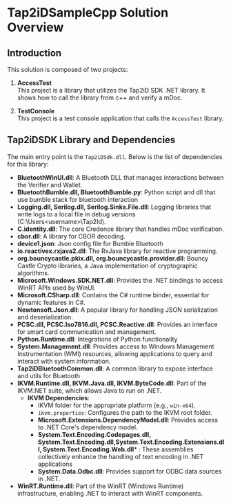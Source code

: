 # Tap2iDSampleCpp Solution Overview

## Introduction

This solution is composed of two projects:

1. **AccessTest**  
   This project is a library that utilizes the Tap2iD SDK .NET library.
   It shows how to call the library from c++ and verify a mDoc.
   
3. **TestConsole**  
   This project is a test console application that calls the `AccessTest` library.

## Tap2iDSDK Library and Dependencies

The main entry point is the `Tap2iDSdk.dll`. Below is the list of dependencies for this library:

- **BluetoothWinUI.dll**: A Bluetooth DLL that manages interactions between the Verifier and Wallet.
- **BluetoothBumble.dll, BluetoothBumble.py**: Python script and dll that use bumble stack for bluetooth interaction
- **Logging.dll, Serilog.dll, Serilog.Sinks.File.dll**: Logging libraries that write logs to a local file in debug versions (C:\Users\<username>\Tap2Id).
- **C.identity.dll**: The core Credence library that handles mDoc verification.
- **cbor.dll**: A library for CBOR decoding.
- **device1.json**: Json config file for Bumble Bluetooth
- **io.reactivex.rxjava2.dll**: The RxJava library for reactive programming.
- **org.bouncycastle.pkix.dll, org.bouncycastle.provider.dll**: Bouncy Castle Crypto libraries, a Java implementation of cryptographic algorithms.
- **Microsoft.Windows.SDK.NET.dll**: Provides the .NET bindings to access WinRT APIs used by WinUI.
- **Microsoft.CSharp.dll**: Contains the C# runtime binder, essential for dynamic features in C#.
- **Newtonsoft.Json.dll**: A popular library for handling JSON serialization and deserialization.
- **PCSC.dll, PCSC.Iso7816.dll, PCSC.Reactive.dll**: Provides an interface for smart card communication and management.
- **Python.Runtime.dll**: Integrations of Python functionality
- **System.Management.dll**: Provides access to Windows Management Instrumentation (WMI) resources, allowing applications to query and interact with system information.
- **Tap2iDBluetoothCommon.dll**: A common library to expose interface and utils for Bluetooth
- **IKVM.Runtime.dll, IKVM.Java.dll, IKVM.ByteCode.dll**: Part of the IKVM.NET suite, which allows Java to run on .NET.
  - **IKVM Dependencies**:
    - IKVM folder for the appropriate platform (e.g., `win-x64`).
    - `ikvm.properties`: Configures the path to the IKVM root folder.
    - **Microsoft.Extensions.DependencyModel.dll**: Provides access to .NET Core's dependency model.
    - **System.Text.Encoding.Codepages.dll, System.Text.Encoding.dll,System.Text.Encoding.Extensions.dll, System.Text.Encoding.Web.dll*** : These assemblies collectively enhance the handling of text encoding in .NET applications
    - **System.Data.Odbc.dll**: Provides support for ODBC data sources in .NET.
- **WinRT.Runtime.dll**: Part of the WinRT (Windows Runtime) infrastructure, enabling .NET to interact with WinRT components.
